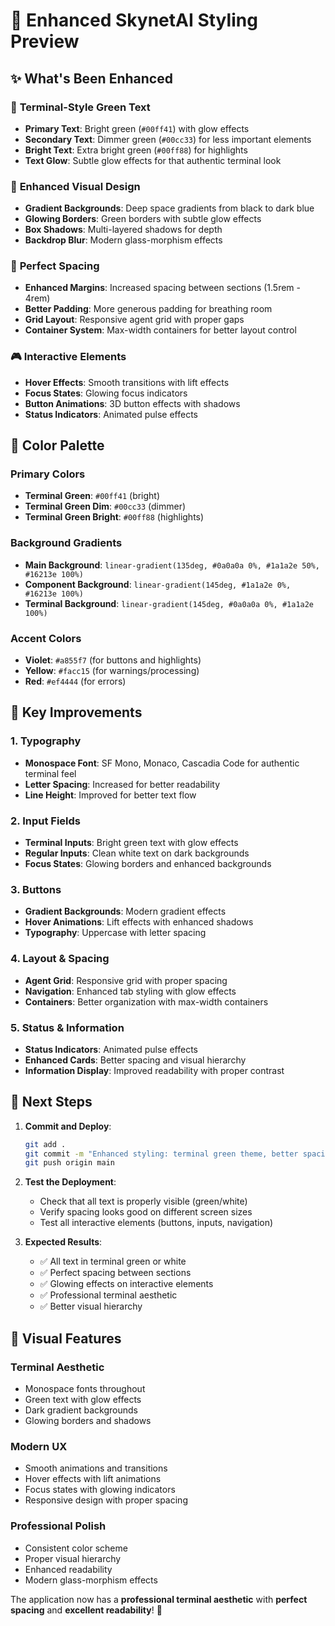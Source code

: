# 🎨 Enhanced SkynetAI Styling Preview

## ✨ What's Been Enhanced

### 🎯 **Terminal-Style Green Text**
- **Primary Text**: Bright green (`#00ff41`) with glow effects
- **Secondary Text**: Dimmer green (`#00cc33`) for less important elements
- **Bright Text**: Extra bright green (`#00ff88`) for highlights
- **Text Glow**: Subtle glow effects for that authentic terminal look

### 🌟 **Enhanced Visual Design**
- **Gradient Backgrounds**: Deep space gradients from black to dark blue
- **Glowing Borders**: Green borders with subtle glow effects
- **Box Shadows**: Multi-layered shadows for depth
- **Backdrop Blur**: Modern glass-morphism effects

### 📐 **Perfect Spacing**
- **Enhanced Margins**: Increased spacing between sections (1.5rem - 4rem)
- **Better Padding**: More generous padding for breathing room
- **Grid Layout**: Responsive agent grid with proper gaps
- **Container System**: Max-width containers for better layout control

### 🎮 **Interactive Elements**
- **Hover Effects**: Smooth transitions with lift effects
- **Focus States**: Glowing focus indicators
- **Button Animations**: 3D button effects with shadows
- **Status Indicators**: Animated pulse effects

## 🎨 **Color Palette**

### Primary Colors
- **Terminal Green**: `#00ff41` (bright)
- **Terminal Green Dim**: `#00cc33` (dimmer)
- **Terminal Green Bright**: `#00ff88` (highlights)

### Background Gradients
- **Main Background**: `linear-gradient(135deg, #0a0a0a 0%, #1a1a2e 50%, #16213e 100%)`
- **Component Background**: `linear-gradient(145deg, #1a1a2e 0%, #16213e 100%)`
- **Terminal Background**: `linear-gradient(145deg, #0a0a0a 0%, #1a1a2e 100%)`

### Accent Colors
- **Violet**: `#a855f7` (for buttons and highlights)
- **Yellow**: `#facc15` (for warnings/processing)
- **Red**: `#ef4444` (for errors)

## 🎯 **Key Improvements**

### 1. **Typography**
- **Monospace Font**: SF Mono, Monaco, Cascadia Code for authentic terminal feel
- **Letter Spacing**: Increased for better readability
- **Line Height**: Improved for better text flow

### 2. **Input Fields**
- **Terminal Inputs**: Bright green text with glow effects
- **Regular Inputs**: Clean white text on dark backgrounds
- **Focus States**: Glowing borders and enhanced backgrounds

### 3. **Buttons**
- **Gradient Backgrounds**: Modern gradient effects
- **Hover Animations**: Lift effects with enhanced shadows
- **Typography**: Uppercase with letter spacing

### 4. **Layout & Spacing**
- **Agent Grid**: Responsive grid with proper spacing
- **Navigation**: Enhanced tab styling with glow effects
- **Containers**: Better organization with max-width containers

### 5. **Status & Information**
- **Status Indicators**: Animated pulse effects
- **Enhanced Cards**: Better spacing and visual hierarchy
- **Information Display**: Improved readability with proper contrast

## 🚀 **Next Steps**

1. **Commit and Deploy**:
   ```bash
   git add .
   git commit -m "Enhanced styling: terminal green theme, better spacing, improved UX"
   git push origin main
   ```

2. **Test the Deployment**:
   - Check that all text is properly visible (green/white)
   - Verify spacing looks good on different screen sizes
   - Test all interactive elements (buttons, inputs, navigation)

3. **Expected Results**:
   - ✅ All text in terminal green or white
   - ✅ Perfect spacing between sections
   - ✅ Glowing effects on interactive elements
   - ✅ Professional terminal aesthetic
   - ✅ Better visual hierarchy

## 🎨 **Visual Features**

### Terminal Aesthetic
- Monospace fonts throughout
- Green text with glow effects
- Dark gradient backgrounds
- Glowing borders and shadows

### Modern UX
- Smooth animations and transitions
- Hover effects with lift animations
- Focus states with glowing indicators
- Responsive design with proper spacing

### Professional Polish
- Consistent color scheme
- Proper visual hierarchy
- Enhanced readability
- Modern glass-morphism effects

The application now has a **professional terminal aesthetic** with **perfect spacing** and **excellent readability**! 🎉 